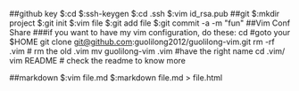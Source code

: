 ##github key
    $:cd
    $:ssh-keygen
    $:cd .ssh
    $:vim id_rsa.pub
##git
    $:mkdir project
    $:git init
    $:vim file
    $:git add file
    $:git commit -a -m "fun"
##Vim Conf Share
###if you want to have my vim configuration, do these:
    cd                       #goto your $HOME
    git clone git@github.com:guolilong2012/guolilong-vim.git
    rm -rf .vim              # rm the old .vim
    mv guolilong-vim .vim    #have the right name
    cd .vim/
    vim README              # check the readme to know more

##markdown
    $:vim file.md
    $:markdown file.md > file.html
